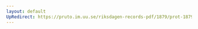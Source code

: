 ```yaml
---
layout: default
UpRedirect: https://pruto.im.uu.se/riksdagen-records-pdf/1879/prot-1879--ak--002/prot-1879--ak--002_006.pdf
---
```

